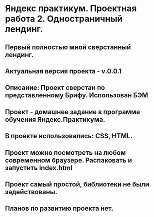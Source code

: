 Яндекс практикум. Проектная работа 2. Одностраничный лендинг.
=============================================================
Первый полностью мной сверстанный лендинг.
---
Актуальная версия проекта - v.0.0.1
---
Описание: Проект сверстан по представленному Брифу. Использован БЭМ
---
Проект - домашнее задание в программе обучения Яндекс.Практикума.
---
В проекте использовались: CSS, HTML.
---
Проект можно посмотреть на любом современном браузере. Распаковать и запустить index.html
---
Проект самый простой, библиотеки не были задействованы.
---
Планов по развитию проекта нет.
---